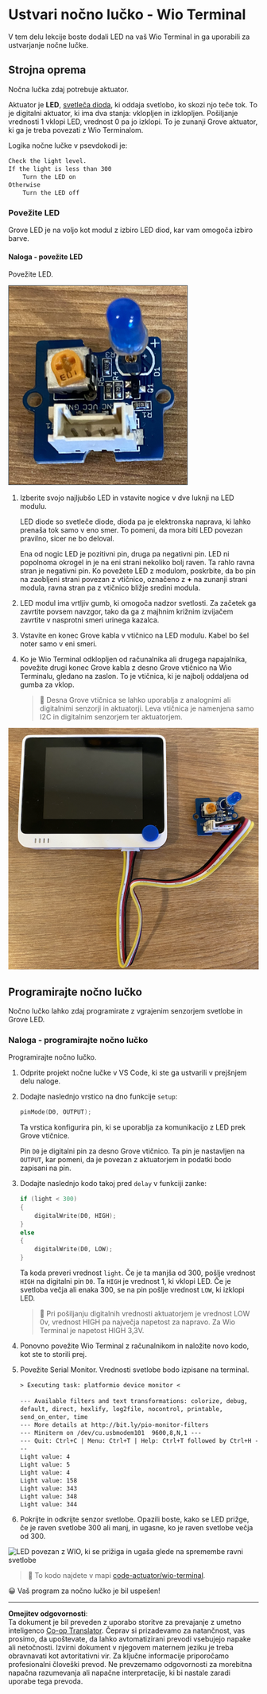 <!--
CO_OP_TRANSLATOR_METADATA:
{
  "original_hash": "db44083b4dc6fb06eac83c4f16448940",
  "translation_date": "2025-08-28T14:15:48+00:00",
  "source_file": "1-getting-started/lessons/3-sensors-and-actuators/wio-terminal-actuator.md",
  "language_code": "sl"
}
-->
# Ustvari nočno lučko - Wio Terminal

V tem delu lekcije boste dodali LED na vaš Wio Terminal in ga uporabili za ustvarjanje nočne lučke.

## Strojna oprema

Nočna lučka zdaj potrebuje aktuator.

Aktuator je **LED**, [svetleča dioda](https://wikipedia.org/wiki/Light-emitting_diode), ki oddaja svetlobo, ko skozi njo teče tok. To je digitalni aktuator, ki ima dva stanja: vklopljen in izklopljen. Pošiljanje vrednosti 1 vklopi LED, vrednost 0 pa jo izklopi. To je zunanji Grove aktuator, ki ga je treba povezati z Wio Terminalom.

Logika nočne lučke v psevdokodi je:

```output
Check the light level.
If the light is less than 300
    Turn the LED on
Otherwise
    Turn the LED off
```

### Povežite LED

Grove LED je na voljo kot modul z izbiro LED diod, kar vam omogoča izbiro barve.

#### Naloga - povežite LED

Povežite LED.

![Grove LED](../../../../../translated_images/grove-led.6c853be93f473cf2c439cfc74bb1064732b22251a83cedf66e62f783f9cc1a79.sl.png)

1. Izberite svojo najljubšo LED in vstavite nogice v dve luknji na LED modulu.

    LED diode so svetleče diode, dioda pa je elektronska naprava, ki lahko prenaša tok samo v eno smer. To pomeni, da mora biti LED povezan pravilno, sicer ne bo deloval.

    Ena od nogic LED je pozitivni pin, druga pa negativni pin. LED ni popolnoma okrogel in je na eni strani nekoliko bolj raven. Ta rahlo ravna stran je negativni pin. Ko povežete LED z modulom, poskrbite, da bo pin na zaobljeni strani povezan z vtičnico, označeno z **+** na zunanji strani modula, ravna stran pa z vtičnico bližje sredini modula.

1. LED modul ima vrtljiv gumb, ki omogoča nadzor svetlosti. Za začetek ga zavrtite povsem navzgor, tako da ga z majhnim križnim izvijačem zavrtite v nasprotni smeri urinega kazalca.

1. Vstavite en konec Grove kabla v vtičnico na LED modulu. Kabel bo šel noter samo v eni smeri.

1. Ko je Wio Terminal odklopljen od računalnika ali drugega napajalnika, povežite drugi konec Grove kabla z desno Grove vtičnico na Wio Terminalu, gledano na zaslon. To je vtičnica, ki je najbolj oddaljena od gumba za vklop.

    > 💁 Desna Grove vtičnica se lahko uporablja z analognimi ali digitalnimi senzorji in aktuatorji. Leva vtičnica je namenjena samo I2C in digitalnim senzorjem ter aktuatorjem.

![Grove LED povezan z desno vtičnico](../../../../../translated_images/wio-led.265a1897e72d7f21c753257516a4b677d8e30ce2b95fee98189458b3275ba0a6.sl.png)

## Programirajte nočno lučko

Nočno lučko lahko zdaj programirate z vgrajenim senzorjem svetlobe in Grove LED.

### Naloga - programirajte nočno lučko

Programirajte nočno lučko.

1. Odprite projekt nočne lučke v VS Code, ki ste ga ustvarili v prejšnjem delu naloge.

1. Dodajte naslednjo vrstico na dno funkcije `setup`:

    ```cpp
    pinMode(D0, OUTPUT);
    ```

    Ta vrstica konfigurira pin, ki se uporablja za komunikacijo z LED prek Grove vtičnice.

    Pin `D0` je digitalni pin za desno Grove vtičnico. Ta pin je nastavljen na `OUTPUT`, kar pomeni, da je povezan z aktuatorjem in podatki bodo zapisani na pin.

1. Dodajte naslednjo kodo takoj pred `delay` v funkciji zanke:

    ```cpp
    if (light < 300)
    {
        digitalWrite(D0, HIGH);
    }
    else
    {
        digitalWrite(D0, LOW);
    }
    ```

    Ta koda preveri vrednost `light`. Če je ta manjša od 300, pošlje vrednost `HIGH` na digitalni pin `D0`. Ta `HIGH` je vrednost 1, ki vklopi LED. Če je svetloba večja ali enaka 300, se na pin pošlje vrednost `LOW`, ki izklopi LED.

    > 💁 Pri pošiljanju digitalnih vrednosti aktuatorjem je vrednost LOW 0v, vrednost HIGH pa največja napetost za napravo. Za Wio Terminal je napetost HIGH 3,3V.

1. Ponovno povežite Wio Terminal z računalnikom in naložite novo kodo, kot ste to storili prej.

1. Povežite Serial Monitor. Vrednosti svetlobe bodo izpisane na terminal.

    ```output
    > Executing task: platformio device monitor <

    --- Available filters and text transformations: colorize, debug, default, direct, hexlify, log2file, nocontrol, printable, send_on_enter, time
    --- More details at http://bit.ly/pio-monitor-filters
    --- Miniterm on /dev/cu.usbmodem101  9600,8,N,1 ---
    --- Quit: Ctrl+C | Menu: Ctrl+T | Help: Ctrl+T followed by Ctrl+H ---
    Light value: 4
    Light value: 5
    Light value: 4
    Light value: 158
    Light value: 343
    Light value: 348
    Light value: 344
    ```

1. Pokrijte in odkrijte senzor svetlobe. Opazili boste, kako se LED prižge, če je raven svetlobe 300 ali manj, in ugasne, ko je raven svetlobe večja od 300.

![LED povezan z WIO, ki se prižiga in ugaša glede na spremembe ravni svetlobe](../../../../../images/wio-running-assignment-1-1.gif)

> 💁 To kodo najdete v mapi [code-actuator/wio-terminal](../../../../../1-getting-started/lessons/3-sensors-and-actuators/code-actuator/wio-terminal).

😀 Vaš program za nočno lučko je bil uspešen!

---

**Omejitev odgovornosti**:  
Ta dokument je bil preveden z uporabo storitve za prevajanje z umetno inteligenco [Co-op Translator](https://github.com/Azure/co-op-translator). Čeprav si prizadevamo za natančnost, vas prosimo, da upoštevate, da lahko avtomatizirani prevodi vsebujejo napake ali netočnosti. Izvirni dokument v njegovem maternem jeziku je treba obravnavati kot avtoritativni vir. Za ključne informacije priporočamo profesionalni človeški prevod. Ne prevzemamo odgovornosti za morebitna napačna razumevanja ali napačne interpretacije, ki bi nastale zaradi uporabe tega prevoda.